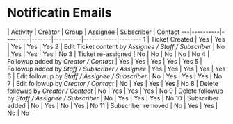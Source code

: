 # Notificatin Emails

   | Activity | Creator | Group | Assignee | Subscriber | Contact
---|----------|---------|-------|----------|------------|--------
 1 | Ticket Created | Yes | Yes | Yes | Yes | Yes
 2 | Edit Ticket content by *Assignee / Staff / Subscriber* | No | Yes | Yes | Yes | No
 3 | Ticket re-assigned  | No | No | No | No | No
 4 | Followup added by *Creator / Contact* | Yes | Yes | Yes | Yes | Yes
 5 | Followup added by *Staff / Subscriber / Assignee* | Yes | Yes | Yes | Yes | Yes
 6 | Edit followup by *Staff / Assignee / Subscriber* | No | Yes | Yes | Yes | No
 7 | Edit followup by *Creator / Contact* | No | Yes | Yes | Yes | No
 8 | Delete followup by *Creator / Contact* | No | Yes | Yes | Yes | No
 9 | Delete followup by *Staff / Assignee / Subscriber* | No | Yes | Yes | Yes | No
10 | Subscriber added | No | Yes | No | Yes | No
11 | Subscriber removed | No | Yes | Yes | No | No
